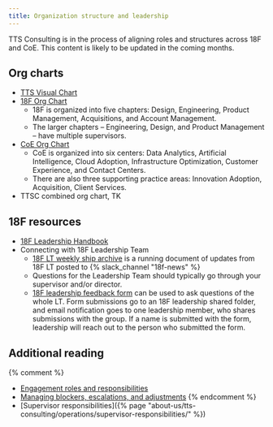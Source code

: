 ```yaml
---
title: Organization structure and leadership
---
```


TTS Consulting is in the process of aligning roles and structures across 18F and CoE. This content is likely to be updated in the coming months.

## Org charts

- [TTS Visual Chart](https://docs.google.com/presentation/d/1jmhj1prrok6VafISfWvcY3Y9sm8z_i3JzqduARLj5ew/edit#slide=id.g2293711ba17_0_0)
- [18F Org Chart](https://docs.google.com/presentation/d/189TanLPSFF9MWvNr6VdfUvhBAWBSXeoCSGD2ZXRDm3s/edit#slide=id.g54b7f7db38_18_0)
  - 18F is organized into five chapters: Design, Engineering, Product Management, Acquisitions, and Account Management.
  - The larger chapters – Engineering, Design, and Product Management – have multiple supervisors.
- [CoE Org Chart](https://docs.google.com/presentation/d/1mr8jXZqTkdUQ_EBP8yuHiAYqWt0nPTx7QPPIKA5XVSQ/edit#slide=id.g2e5da8eafc1_0_0)
  - CoE is organized into six centers: Data Analytics, Artificial Intelligence, Cloud Adoption, Infrastructure Optimization, Customer Experience, and Contact Centers.
  - There are also three supporting practice areas: Innovation Adoption, Acquisition, Client Services.
- TTSC combined org chart, TK

## 18F resources

- [18F Leadership Handbook](https://docs.google.com/document/d/1b9bsJn0fF2muBQhWH4wHghd_IdvgFwg8VzUrGbrw9f8/edit#heading=h.bq00h4kp4evc)
- Connecting with 18F Leadership Team
  - [18F LT weekly ship archive](https://docs.google.com/document/d/1-wHVNxCKB2ML6ZtYtx7lbKZLxCofwFJMVbor2JRmEgk/edit#heading=h.fwqg4mlo3edj) is a running document of updates from 18F LT posted to {% slack_channel "18f-news" %}
  - Questions for the Leadership Team should typically go through your supervisor and/or director.
  - [18F leadership feedback form](https://forms.gle/BgUfv5pW3vWyt37S6) can be used to ask questions of the whole LT. Form submissions go to an 18F leadership shared folder, and email notification goes to one leadership member, who shares submissions with the group. If a name is submitted with the form, leadership will reach out to the person who submitted the form.

## Additional reading

{% comment %}
- [Engagement roles and responsibilities](#TODO)
- [Managing blockers, escalations, and adjustments](#TODO)
{% endcomment %}
- [Supervisor responsibilities]({% page "about-us/tts-consulting/operations/supervisor-responsibilities/" %})
